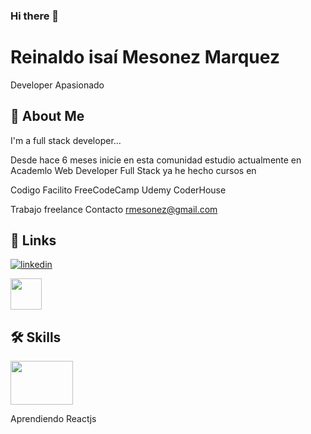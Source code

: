 ### Hi there 👋

# Reinaldo isaí Mesonez Marquez

Developer Apasionado 


## 🚀 About Me
I'm a full stack developer...

Desde hace 6 meses inicie en esta comunidad 
estudio actualmente en Academlo
Web Developer Full Stack
ya he hecho cursos en 

Codigo Facilito
FreeCodeCamp
Udemy
CoderHouse

Trabajo freelance
Contacto rmesonez@gmail.com

## 🔗 Links
[![linkedin](https://img.shields.io/badge/linkedin-0A66C2?style=for-the-badge&logo=linkedin&logoColor=white)](https://www.linkedin.com/in/reinaldomesonez)

<a href="https://rmesonez.github.io/Portafolio-web/index.html" target="_blank">
  <img src="https://i.pinimg.com/736x/b5/1b/78/b51b78ecc9e5711274931774e433b5e6.jpg" width="50px" height="50px">
</a>



## 🛠 Skills
<p>
  <img src="https://www.freepnglogos.com/uploads/html5-logo-png/html5-logo-devextreme-multi-purpose-controls-html-javascript-3.png" width="100px" height="70px"
</p>

Aprendiendo Reactjs



